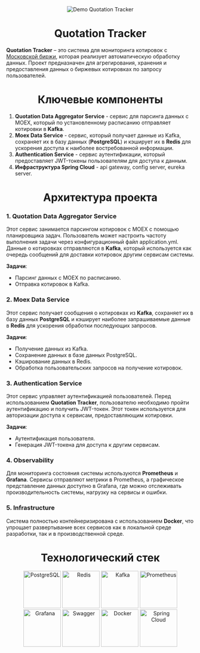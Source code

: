 <div align="center">
    <img src="assets/introduction.gif" alt="Demo Quotation Tracker">
</div>

<div align="center">
    <h1>Quotation Tracker</h1>
</div>

**Quotation Tracker** – это система для мониторинга котировок с [Московской биржи](https://www.moex.com/en), которая реализует автоматическую обработку данных. Проект предназначен для агрегирования, хранения и предоставления данных о биржевых котировках по запросу пользователей.

<div align="center">
    <h1>Ключевые компоненты</h1>
</div>

1. **Quotation Data Aggregator Service** - сервис для парсинга данных с MOEX, который по установленному расписанию отправляет котировки в **Kafka**.
2. **Moex Data Service** - сервис, который получает данные из Kafka, сохраняет их в базу данных (**PostgreSQL**) и кэширует их в **Redis** для ускорения доступа к наиболее востребованной информации.
3. **Authentication Service** - сервис аутентификации, который предоставляет JWT-токены пользователям для доступа к данным.
4. **Инфраструктура Spring Cloud** - api gateway, config server, eureka server.

<div align="center">
    <h1>Архитектура проекта</h1>
</div>

### 1. Quotation Data Aggregator Service

Этот сервис занимается парсингом котировок с MOEX с помощью планировщика задач. Пользователь может настроить частоту выполнения задачи через конфигурационный файл application.yml. Данные о котировках отправляются в **Kafka**, который используется как очередь сообщений для доставки котировок другим сервисам системы.

**Задачи**:
- Парсинг данных с MOEX по расписанию.
- Отправка котировок в Kafka.

### 2. Moex Data Service

Этот сервис получает сообщения о котировках из **Kafka**, сохраняет их в базу данных **PostgreSQL** и кэширует наиболее запрашиваемые данные в **Redis** для ускорения обработки последующих запросов.

**Задачи**:
- Получение данных из Kafka.
- Сохранение данных в базе данных PostgreSQL.
- Кэширование данных в Redis.
- Обработка пользовательских запросов на получение котировок.

### 3. Authentication Service

Этот сервис управляет аутентификацией пользователей. Перед использованием **Quotation Tracker**, пользователю необходимо пройти аутентификацию и получить JWT-токен. Этот токен используется для авторизации доступа к сервисам, предоставляющим котировки.

**Задачи**:
- Аутентификация пользователя.
- Генерация JWT-токена для доступа к другим сервисам.

### 4. Observability

Для мониторинга состояния системы используются **Prometheus** и **Grafana**. Сервисы отправляют метрики в Prometheus, а графическое представление данных доступно в Grafana, где можно отслеживать производительность системы, нагрузку на сервисы и ошибки.

### 5. Infrastructure

Система полностью контейнеризирована с использованием **Docker**, что упрощает развертывание всех сервисов как в локальной среде разработки, так и в производственной среде.

<div align="center">
    <h1>Технологический стек</h1>
</div>

<div style="text-align: center;">
    <img src="assets/logo/Postgresql_elephant.svg.png" alt="PostgreSQL" title="PostgreSQL" width="100" />
    <img src="assets/logo/redis-original-wordmark.svg" alt="Redis" title="Redis" width="100" />
    <img src="assets/logo/35ce20_kafka_300x300_f5c0fc1ac1.png" alt="Kafka" title="Kafka" width="100" />
    <img src="assets/logo/Prometheus_software_logo.svg.png" title="Prometheus" width="100" />
    <img src="assets/logo/grafana2.svg" alt="Grafana" title="Grafana" width="100" />
    <img src="assets/logo/Swagger-logo.png" alt="Swagger" title="Swagger" width="100" />
    <img src="assets/logo/docker-icon-1024x1024-mv7uzno8.png" alt="Docker" title="Docker" width="100" />
    <img src="assets/logo/Spring_Boot.svg.png" alt="Spring Cloud" title="Spring Cloud" width="100" />
</div>
